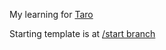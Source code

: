 My learning for [Taro](https://github.com/nervjs/taro)

Starting template is at [/start branch](https://github.com/Chilfish/taro-learn/tree/start)
